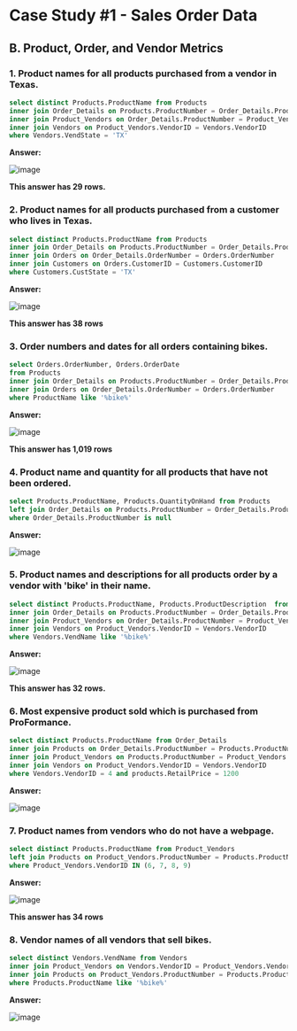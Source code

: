 # Case Study #1 - Sales Order Data

## B. Product, Order, and Vendor Metrics

### 1. Product names for all products purchased from a vendor in Texas.

````sql
select distinct Products.ProductName from Products
inner join Order_Details on Products.ProductNumber = Order_Details.ProductNumber
inner join Product_Vendors on Order_Details.ProductNumber = Product_Vendors.ProductNumber
inner join Vendors on Product_Vendors.VendorID = Vendors.VendorID
where Vendors.VendState = 'TX'
````

**Answer:**

![image](https://github.com/alexvwashington/SQL-Queries/assets/165182969/f03cb681-311d-4c83-92c3-cdf197a25379)

**This answer has 29 rows.** 

### 2. Product names for all products purchased from a customer who lives in Texas.

````sql
select distinct Products.ProductName from Products
inner join Order_Details on Products.ProductNumber = Order_Details.ProductNumber
inner join Orders on Order_Details.OrderNumber = Orders.OrderNumber
inner join Customers on Orders.CustomerID = Customers.CustomerID
where Customers.CustState = 'TX'
````

**Answer:**

![image](https://github.com/alexvwashington/SQL-Queries/assets/165182969/38fa7cb9-2bed-4e52-a6ee-39a56f273f05)

**This answer has 38 rows**

### 3. Order numbers and dates for all orders containing bikes. 

````sql
select Orders.OrderNumber, Orders.OrderDate
from Products
inner join Order_Details on Products.ProductNumber = Order_Details.ProductNumber
inner join Orders on Order_Details.OrderNumber = Orders.OrderNumber
where ProductName like '%bike%'
````

**Answer:**

![image](https://github.com/alexvwashington/SQL-Queries/assets/165182969/6e5ff3a0-1c14-48e3-9c8b-085211f3e035)

**This answer has 1,019 rows**

### 4. Product name and quantity for all products that have not been ordered.

````sql
select Products.ProductName, Products.QuantityOnHand from Products
left join Order_Details on Products.ProductNumber = Order_Details.ProductNumber
where Order_Details.ProductNumber is null 
````

**Answer:**

![image](https://github.com/alexvwashington/SQL-Queries/assets/165182969/7f0d7007-c767-487b-933b-0c969fc71aca)

### 5. Product names and descriptions for all products order by a vendor with 'bike' in their name. 

````sql
select distinct Products.ProductName, Products.ProductDescription  from Products
inner join Order_Details on Products.ProductNumber = Order_Details.ProductNumber
inner join Product_Vendors on Order_Details.ProductNumber = Product_Vendors.ProductNumber
inner join Vendors on Product_Vendors.VendorID = Vendors.VendorID
where Vendors.VendName like '%bike%'
````

**Answer:**

![image](https://github.com/alexvwashington/SQL-Queries/assets/165182969/49754711-0873-4cfd-865b-13a2db14285f)

**This answer has 32 rows.**

### 6. Most expensive product sold which is purchased from ProFormance. 

````sql
select distinct Products.ProductName from Order_Details
inner join Products on Order_Details.ProductNumber = Products.ProductNumber
inner join Product_Vendors on Products.ProductNumber = Product_Vendors.ProductNumber
inner join Vendors on Product_Vendors.VendorID = Vendors.VendorID
where Vendors.VendorID = 4 and products.RetailPrice = 1200

````

**Answer:**

![image](https://github.com/alexvwashington/SQL-Queries/assets/165182969/0b15a64b-1513-49b6-b18b-e75abe3486f5)

### 7. Product names from vendors who do not have a webpage.

````sql
select distinct Products.ProductName from Product_Vendors
left join Products on Product_Vendors.ProductNumber = Products.ProductNumber
where Product_Vendors.VendorID IN (6, 7, 8, 9)
````

**Answer:**

![image](https://github.com/alexvwashington/SQL-Queries/assets/165182969/12ae84e8-7476-460f-bc77-3d4c5b7286e2)

**This answer has 34 rows**

### 8. Vendor names of all vendors that sell bikes.

````sql
select distinct Vendors.VendName from Vendors
inner join Product_Vendors on Vendors.VendorID = Product_Vendors.VendorID
inner join Products on Product_Vendors.ProductNumber = Products.ProductNumber
where Products.ProductName like '%bike%'
````

**Answer:**

![image](https://github.com/alexvwashington/SQL-Queries/assets/165182969/33b115b0-46de-4255-87bc-c85111c1d48f)

